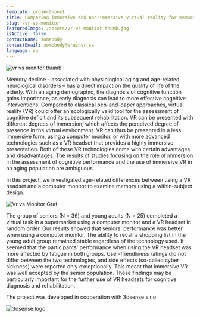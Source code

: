 ```yaml
---
template: project-post
title: Comparing immersive and non-immersive virtual reality for memory abilities assessment in the elderly
slug: /vr-vs-monitor
featuredImage: /assets/vr-vs-monitor-thumb.jpg
isActive: false
contactName: somebody
contactEmail: somebody@brainvr.cz
language: en
---
```


![vr vs monitor thumb](/vr-vs-monitor-thumb.jpg)

Memory decline – associated with physiological aging and age-related neurological disorders – has a direct impact on the quality of life of the elderly. With an aging demographic, the diagnosis of cognitive function gains importance, as early diagnosis can lead to more effective cognitive interventions. Compared to classical pen-and-paper approaches, virtual reality (VR) could offer an ecologically valid tool for the assessment of cognitive deficit and its subsequent rehabilitation. VR can be presented with different degrees of immersion, which affects the perceived degree of presence in the virtual environment. VR can thus be presented in a less immersive form, using a computer monitor, or with more advanced technologies such as a VR headset that provides a highly immersive presentation. Both of these VR technologies come with certain advantages and disadvantages. The results of studies focusing on the role of immersion in the assessment of cognitive performance and the use of immersive VR in an aging population are ambiguous.

In this project, we investigated age-related differences between using a VR headset and a computer monitor to examine memory using a within-subject design.

![Vr vs Monitor  Graf](/vr-vs-monitor-graf.jpg)

The group of seniors (N = 36) and young adults (N = 25) completed a virtual task in a supermarket using a computer monitor and a VR headset in random order. Our results showed that seniors' performance was better when using a computer monitor. The ability to recall a shopping list in the young adult group remained stable regardless of the technology used. It seemed that the participants' performance when using the VR headset was more affected by fatigue in both groups. User-friendliness ratings did not differ between the two technologies, and side effects (so-called cyber sickness) were reported only exceptionally. This meant that immersive VR was well accepted by the senior population. These findings may be particularly important for the further use of VR headsets for cognitive diagnosis and rehabilitation.

The project was developed in cooperation with 3dsense s.r.o.

![3dsense logo](/logo-3dsense.png)